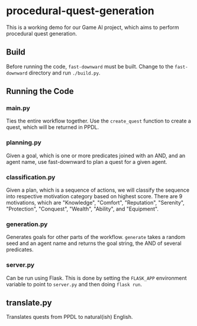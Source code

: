 # procedural-quest-generation
This is a working demo for our Game AI project, which aims to perform procedural quest generation. 

## Build

Before running the code, `fast-downward` must be built. Change to the `fast-downward` directory and run `./build.py`.

## Running the Code

### main.py
Ties the entire workflow together. Use the `create_quest` function to create a quest, which will be returned in PPDL.

### planning.py 
Given a goal, which is one or more predicates joined with an AND, and an agent name,
use fast-downward to plan a quest for a given agent.

### classification.py
Given a plan, which is a sequence of actions, we will classify the sequence into respective motivation category based on highest score. There are 9 motivations, which are "Knowledge",
"Comfort", "Reputation", "Serenity", "Protection", "Conquest", "Wealth", "Ability", and "Equipment".  

### generation.py
Generates goals for other parts of the workflow. `generate` takes a random seed and an agent name and returns the goal string, the AND of several predicates.

### server.py
Can be run using Flask. This is done by setting the `FLASK_APP` environment variable to point to `server.py` and then doing `flask run`.

## translate.py
Translates quests from PPDL to natural(ish) English.